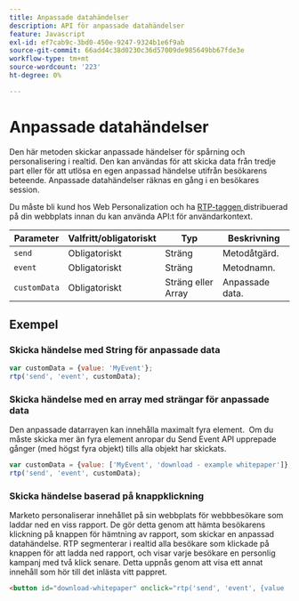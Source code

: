 ```yaml
---
title: Anpassade datahändelser
description: API för anpassade datahändelser
feature: Javascript
exl-id: ef7cab9c-3bd0-450e-9247-9324b1e6f9ab
source-git-commit: 66add4c38d0230c36d57009de985649bb67fde3e
workflow-type: tm+mt
source-wordcount: '223'
ht-degree: 0%

---
```


# Anpassade datahändelser

Den här metoden skickar anpassade händelser för spårning och personalisering i realtid. Den kan användas för att skicka data från tredje part eller för att utlösa en egen anpassad händelse utifrån besökarens beteende. Anpassade datahändelser räknas en gång i en besökares session.

Du måste bli kund hos Web Personalization och ha [RTP-taggen ](https://experienceleague.adobe.com/en/docs/marketo/using/product-docs/web-personalization/rtp-tag-implementation/deploy-the-rtp-javascript) distribuerad på din webbplats innan du kan använda API:t för användarkontext.

| Parameter | Valfritt/obligatoriskt | Typ | Beskrivning |
|---|---|---|---|
| `send` | Obligatoriskt | Sträng | Metodåtgärd. |
| `event` | Obligatoriskt | Sträng | Metodnamn. |
| `customData` | Obligatoriskt | Sträng eller Array | Anpassade data. |

## Exempel

### Skicka händelse med String för anpassade data

```javascript
var customData = {value: 'MyEvent'};
rtp('send', 'event', customData);
```

### Skicka händelse med en array med strängar för anpassade data

Den anpassade datarrayen kan innehålla maximalt fyra element.  Om du måste skicka mer än fyra element anropar du Send Event API upprepade gånger (med högst fyra objekt) tills alla objekt har skickats.

```javascript
var customData = {value: ['MyEvent', 'download - example whitepaper']};
rtp('send', 'event', customData);
```

### Skicka händelse baserad på knappklickning

Marketo personaliserar innehållet på sin webbplats för webbbesökare som laddar ned en viss rapport. De gör detta genom att hämta besökarens klickning på knappen för hämtning av rapport, som skickar en anpassad datahändelse. RTP segmenterar i realtid alla besökare som klickade på knappen för att ladda ned rapport, och visar varje besökare en personlig kampanj med två klick senare. Detta uppnås genom att visa ett annat innehåll som hör till det inlästa vitt pappret.

```html
<button id="download-whitepaper" onclick="rtp('send', 'event', {value :'download - example whitepaper'})">Download</button>
```
